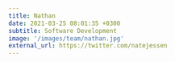 ```yaml
---
title: Nathan
date: 2021-03-25 08:01:35 +0300
subtitle: Software Development
image: '/images/team/nathan.jpg'
external_url: https://twitter.com/natejessen
---
```

